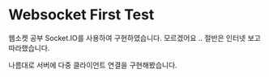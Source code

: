# Websocket First Test

웹소켓 공부 
Socket.IO를 사용하여 구현하였습니다.
모르겠어요 .. 절반은 인터넷 보고 따라했습니다.

나름대로  서버에 다중 클라이언트 연결을 구현해봤습니다.
